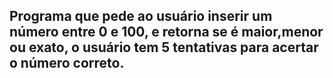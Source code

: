 ## Programa que pede ao usuário inserir um número entre 0 e 100, e retorna se é maior,menor ou exato, o usuário tem 5 tentativas para acertar o número correto.
